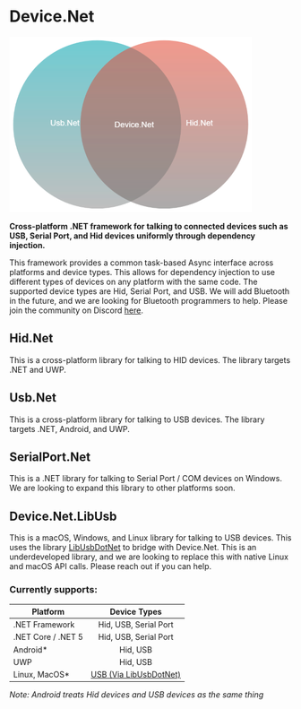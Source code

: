 # Device.Net

![Device.Net Logo](images/Diagram.png)

**Cross-platform .NET framework for talking to connected devices such as USB, Serial Port, and Hid devices uniformly through dependency injection.**

This framework provides a common task-based Async interface across platforms and device types. This allows for dependency injection to use different types of devices on any platform with the same code. The supported device types are Hid, Serial Port, and USB. We will add Bluetooth in the future, and we are looking for Bluetooth programmers to help. Please join the community on Discord [here](https://discord.gg/ZcvXARm).

## Hid.Net
This is a cross-platform library for talking to HID devices. The library targets .NET and UWP.

## Usb.Net
This is a cross-platform library for talking to USB devices. The library targets .NET, Android, and UWP.

## SerialPort.Net
This is a .NET library for talking to Serial Port / COM devices on Windows. We are looking to expand this library to other platforms soon.

## Device.Net.LibUsb
This is a macOS, Windows, and Linux library for talking to USB devices. This uses the library [LibUsbDotNet](https://github.com/LibUsbDotNet/LibUsbDotNet) to bridge with Device.Net. This is an underdeveloped library, and we are looking to replace this with native Linux and macOS API calls. Please reach out if you can help.

### Currently supports:

| Platform | Device Types |
| ------------- |:-------------:|
| .NET Framework     | Hid, USB, Serial Port |
| .NET Core / .NET 5     | Hid, USB, Serial Port  |
| Android* | Hid, USB |
| UWP | Hid, USB   |
| Linux, MacOS* | [USB (Via LibUsbDotNet)](https://github.com/MelbourneDeveloper/Device.Net/wiki/Linux-and-MacOS-Support)  |

_Note: Android treats Hid devices and USB devices as the same thing_